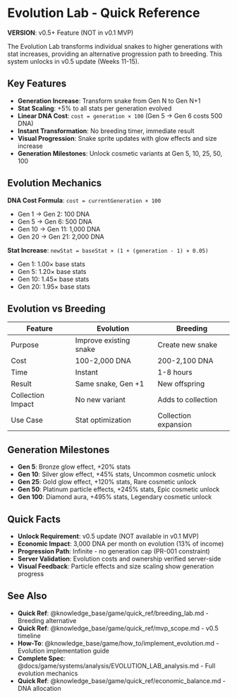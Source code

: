 # Evolution Lab - Quick Reference

**VERSION**: v0.5+ Feature (NOT in v0.1 MVP)

The Evolution Lab transforms individual snakes to higher generations with stat increases, providing an alternative progression path to breeding. This system unlocks in v0.5 update (Weeks 11-15).

## Key Features

- **Generation Increase**: Transform snake from Gen N to Gen N+1
- **Stat Scaling**: +5% to all stats per generation evolved
- **Linear DNA Cost**: `cost = generation × 100` (Gen 5 → Gen 6 costs 500 DNA)
- **Instant Transformation**: No breeding timer, immediate result
- **Visual Progression**: Snake sprite updates with glow effects and size increase
- **Generation Milestones**: Unlock cosmetic variants at Gen 5, 10, 25, 50, 100

## Evolution Mechanics

**DNA Cost Formula**: `cost = currentGeneration × 100`
- Gen 1 → Gen 2: 100 DNA
- Gen 5 → Gen 6: 500 DNA
- Gen 10 → Gen 11: 1,000 DNA
- Gen 20 → Gen 21: 2,000 DNA

**Stat Increase**: `newStat = baseStat × (1 + (generation - 1) × 0.05)`
- Gen 1: 1.00× base stats
- Gen 5: 1.20× base stats
- Gen 10: 1.45× base stats
- Gen 20: 1.95× base stats

## Evolution vs Breeding

| Feature | Evolution | Breeding |
|---------|-----------|----------|
| Purpose | Improve existing snake | Create new snake |
| Cost | 100-2,000 DNA | 200-2,100 DNA |
| Time | Instant | 1-8 hours |
| Result | Same snake, Gen +1 | New offspring |
| Collection Impact | No new variant | Adds to collection |
| Use Case | Stat optimization | Collection expansion |

## Generation Milestones

- **Gen 5**: Bronze glow effect, +20% stats
- **Gen 10**: Silver glow effect, +45% stats, Uncommon cosmetic unlock
- **Gen 25**: Gold glow effect, +120% stats, Rare cosmetic unlock
- **Gen 50**: Platinum particle effects, +245% stats, Epic cosmetic unlock
- **Gen 100**: Diamond aura, +495% stats, Legendary cosmetic unlock

## Quick Facts

- **Unlock Requirement**: v0.5 update (NOT available in v0.1 MVP)
- **Economic Impact**: 3,000 DNA per month on evolution (13% of income)
- **Progression Path**: Infinite - no generation cap (PR-001 constraint)
- **Server Validation**: Evolution costs and ownership verified server-side
- **Visual Feedback**: Particle effects and size scaling show generation progress

## See Also

- **Quick Ref**: @knowledge_base/game/quick_ref/breeding_lab.md - Breeding alternative
- **Quick Ref**: @knowledge_base/game/quick_ref/mvp_scope.md - v0.5 timeline
- **How-To**: @knowledge_base/game/how_to/implement_evolution.md - Evolution implementation guide
- **Complete Spec**: @docs/game/systems/analysis/EVOLUTION_LAB_analysis.md - Full evolution mechanics
- **Quick Ref**: @knowledge_base/game/quick_ref/economic_balance.md - DNA allocation
